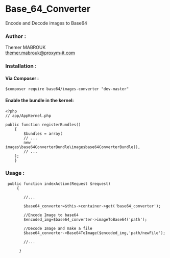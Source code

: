 # Base_64_Converter

Encode and Decode images to Base64

### Author :

Themer MABROUK <br>
themer.mabrouk@proxym-it.com

### Installation :

#### Via Composer :

	$composer require base64/images-converter "dev-master"

#### Enable the bundle in the kernel:

	<?php
	// app/AppKernel.php

	public function registerBundles()
    	{
        	$bundles = array(
         	// ...
        	new images\base64ConverterBundle\imagesbase64ConverterBundle(),
         	// ...
    	);
		}
       
### Usage :

	 public function indexAction(Request $request)
   		 {
	
			//...
            
        	$base64_converter=$this->container->get('base64_converter');

        	//Encode Image to base64  
        	$encoded_img=$base64_converter->imageToBase64('path');
        
        	//Decode Image and make a file 
        	$base64_converter->Base64ToImage($encoded_img,'path/newFile');
    		
            //...
       
    	  }
